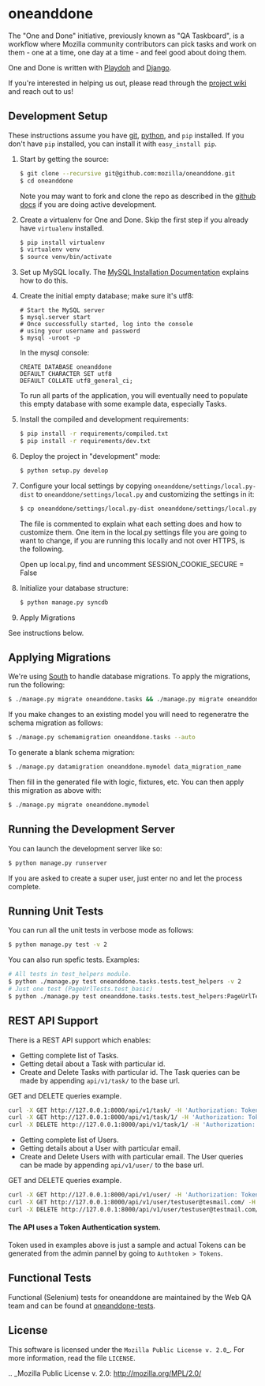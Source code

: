 oneanddone
==========

The "One and Done" initiative, previously known as "QA Taskboard", is a workflow
where Mozilla community contributors can pick tasks and work on them - one at a
time, one day at a time - and feel good about doing them.

One and Done is written with [Playdoh][playdoh] and [Django][django].

If you're interested in helping us out, please read through the
[project wiki][wiki] and reach out to us!

[django]: http://www.djangoproject.com/
[playdoh]: https://github.com/mozilla/playdoh
[wiki]: https://wiki.mozilla.org/QA/OneandDone


Development Setup
-----------------
These instructions assume you have [git][], [python][], and `pip` installed. If
you don't have `pip` installed, you can install it with `easy_install pip`.


1. Start by getting the source:

   ```sh
   $ git clone --recursive git@github.com:mozilla/oneanddone.git
   $ cd oneanddone
   ```
   Note you may want to fork and clone the repo as described in the
   [github docs][git-clone] if you are doing active development.

2. Create a virtualenv for One and Done. Skip the first step if you already have
   `virtualenv` installed.

   ```sh
   $ pip install virtualenv
   $ virtualenv venv
   $ source venv/bin/activate
   ```

3. Set up MySQL locally. The [MySQL Installation Documentation][mysql] explains how to do this.
   

4. Create the initial empty database; make sure it's utf8:
   ``` 
   # Start the MySQL server
   $ mysql.server start
   # Once successfully started, log into the console
   # using your username and password
   $ mysql -uroot -p
   ```
   In the mysql console:
   ```mysql
   CREATE DATABASE oneanddone 
   DEFAULT CHARACTER SET utf8 
   DEFAULT COLLATE utf8_general_ci;
   ```
   To run all parts of the application, you will eventually need to populate this empty database with some example data, especially Tasks.

5. Install the compiled and development requirements:

   ```sh
   $ pip install -r requirements/compiled.txt
   $ pip install -r requirements/dev.txt
   ```

6. Deploy the project in "development" mode:

   ```sh
   $ python setup.py develop
   ```


7. Configure your local settings by copying `oneanddone/settings/local.py-dist` to
   `oneanddone/settings/local.py` and customizing the settings in it:

   ```sh
   $ cp oneanddone/settings/local.py-dist oneanddone/settings/local.py
   ```

   The file is commented to explain what each setting does and how to customize
   them. One item in the local.py settings file you are going to want to change, if
   you are running this locally and not over HTTPS, is the following.

   Open up local.py, find and uncomment SESSION_COOKIE_SECURE = False


8. Initialize your database structure:

   ```sh
   $ python manage.py syncdb
   ```

9. Apply Migrations

See instructions below.


Applying Migrations
-------------------

We're using [South][south] to handle database migrations. To apply the migrations,
run the following:

   ```sh
   $ ./manage.py migrate oneanddone.tasks && ./manage.py migrate oneanddone.users
   ```

If you make changes to an existing model you will need to regeneratre the schema migration as follows:

   ```sh
   $ ./manage.py schemamigration oneanddone.tasks --auto
   ```

To generate a blank schema migration:

   ```sh
   $ ./manage.py datamigration oneanddone.mymodel data_migration_name
   ```

Then fill in the generated file with logic, fixtures, etc. You can then apply this migration as above with:

   ```sh
   $ ./manage.py migrate oneanddone.mymodel
   ```


[git]: http://git-scm.com/
[git-clone]: https://help.github.com/articles/fork-a-repo
[python]: http://www.python.org/
[mysql]: http://dev.mysql.com/doc/refman/5.6/en/installing.html
[south]: http://south.aeracode.org/


Running the Development Server
------------------------------
You can launch the development server like so:

```sh
$ python manage.py runserver
```

If you are asked to create a super user, just enter no and let the process complete.

Running Unit Tests
------------------
You can run all the unit tests in verbose mode as follows:

```sh
$ python manage.py test -v 2
```
You can also run spefic tests. Examples:
```sh
# All tests in test_helpers module.
$ python ./manage.py test oneanddone.tasks.tests.test_helpers -v 2
# Just one test (PageUrlTests.test_basic)
$ python ./manage.py test oneanddone.tasks.tests.test_helpers:PageUrlTests.test_basic -v 2

```

REST API Support
----------------
There is a REST API support which enables:

* Getting complete list of Tasks.
* Getting detail about a Task with particular id.
* Create and Delete Tasks with particular id.
The Task queries can be made by appending `api/v1/task/` to the base url.

GET and DELETE queries example.
```sh
curl -X GET http://127.0.0.1:8000/api/v1/task/ -H 'Authorization: Token d81e33c57b2d9471f4d6849bab3cb233b3b30468'
curl -X GET http://127.0.0.1:8000/api/v1/task/1/ -H 'Authorization: Token d81e33c57b2d9471f4d6849bab3cb233b3b30468'
curl -X DELETE http://127.0.0.1:8000/api/v1/task/1/ -H 'Authorization: Token d81e33c57b2d9471f4d6849bab3cb233b3b30468'
```

* Getting complete list of Users.
* Getting details about a User with particular email.
* Create and Delete Users with with particular email.
The User queries can be made by appending `api/v1/user/` to the base url.

GET and DELETE queries example.
```sh
curl -X GET http://127.0.0.1:8000/api/v1/user/ -H 'Authorization: Token d81e33c57b2d9471f4d6849bab3cb233b3b30468'
curl -X GET http://127.0.0.1:8000/api/v1/user/testuser@tesmail.com/ -H 'Authorization: Token d81e33c57b2d9471f4d6849bab3cb233b3b30468'
curl -X DELETE http://127.0.0.1:8000/api/v1/user/testuser@testmail.com/ -H 'Authorization: Token d81e33c57b2d9471f4d6849bab3cb233b3b30468'
```

#### The API uses a Token Authentication system.

Token used in examples above is just a sample and actual Tokens can be generated from the admin pannel by going to `Authtoken > Tokens`.


Functional Tests
-----------------
Functional (Selenium) tests for oneanddone are maintained by the Web QA team and can be found at [oneanddone-tests].

[oneanddone-tests]: https://github.com/mozilla/oneanddone-tests


License
-------
This software is licensed under the `Mozilla Public License v. 2.0`_. For more
information, read the file ``LICENSE``.

.. _Mozilla Public License v. 2.0: http://mozilla.org/MPL/2.0/
